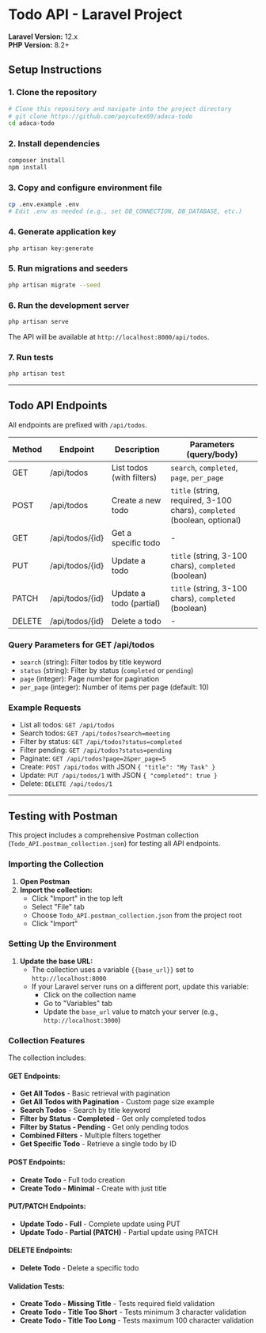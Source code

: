# Todo API - Laravel Project

**Laravel Version:** 12.x  
**PHP Version:** 8.2+

## Setup Instructions

### 1. Clone the repository
```bash
# Clone this repository and navigate into the project directory
# git clone https://github.com/poycutex69/adaca-todo
cd adaca-todo
```

### 2. Install dependencies
```bash
composer install
npm install
```

### 3. Copy and configure environment file
```bash
cp .env.example .env
# Edit .env as needed (e.g., set DB_CONNECTION, DB_DATABASE, etc.)
```

### 4. Generate application key
```bash
php artisan key:generate
```

### 5. Run migrations and seeders
```bash
php artisan migrate --seed
```

### 6. Run the development server
```bash
php artisan serve
```

The API will be available at `http://localhost:8000/api/todos`.

### 7. Run tests
```bash
php artisan test
```

---

## Todo API Endpoints

All endpoints are prefixed with `/api/todos`.

| Method | Endpoint                | Description                        | Parameters (query/body)         |
|--------|-------------------------|------------------------------------|---------------------------------|
| GET    | /api/todos              | List todos (with filters)          | `search`, `completed`, `page`, `per_page` |
| POST   | /api/todos              | Create a new todo                  | `title` (string, required, 3-100 chars), `completed` (boolean, optional) |
| GET    | /api/todos/{id}         | Get a specific todo                | -                               |
| PUT    | /api/todos/{id}         | Update a todo                      | `title` (string, 3-100 chars), `completed` (boolean)   |
| PATCH  | /api/todos/{id}         | Update a todo (partial)            | `title` (string, 3-100 chars), `completed` (boolean)   |
| DELETE | /api/todos/{id}         | Delete a todo                      | -                               |

### Query Parameters for GET /api/todos
- `search` (string): Filter todos by title keyword
- `status` (string): Filter by status (`completed` or `pending`)
- `page` (integer): Page number for pagination
- `per_page` (integer): Number of items per page (default: 10)

### Example Requests
- List all todos: `GET /api/todos`
- Search todos: `GET /api/todos?search=meeting`
- Filter by status: `GET /api/todos?status=completed`
- Filter pending: `GET /api/todos?status=pending`
- Paginate: `GET /api/todos?page=2&per_page=5`
- Create: `POST /api/todos` with JSON `{ "title": "My Task" }`
- Update: `PUT /api/todos/1` with JSON `{ "completed": true }`
- Delete: `DELETE /api/todos/1`

---

## Testing with Postman

This project includes a comprehensive Postman collection (`Todo_API.postman_collection.json`) for testing all API endpoints.

### Importing the Collection

1. **Open Postman**
2. **Import the collection:**
   - Click "Import" in the top left
   - Select "File" tab
   - Choose `Todo_API.postman_collection.json` from the project root
   - Click "Import"

### Setting Up the Environment

1. **Update the base URL:**
   - The collection uses a variable `{{base_url}}` set to `http://localhost:8000`
   - If your Laravel server runs on a different port, update this variable:
     - Click on the collection name
     - Go to "Variables" tab
     - Update the `base_url` value to match your server (e.g., `http://localhost:3000`)

### Collection Features

The collection includes:

#### **GET Endpoints:**
- **Get All Todos** - Basic retrieval with pagination
- **Get All Todos with Pagination** - Custom page size example
- **Search Todos** - Search by title keyword
- **Filter by Status - Completed** - Get only completed todos
- **Filter by Status - Pending** - Get only pending todos
- **Combined Filters** - Multiple filters together
- **Get Specific Todo** - Retrieve a single todo by ID

#### **POST Endpoints:**
- **Create Todo** - Full todo creation
- **Create Todo - Minimal** - Create with just title

#### **PUT/PATCH Endpoints:**
- **Update Todo - Full** - Complete update using PUT
- **Update Todo - Partial (PATCH)** - Partial update using PATCH

#### **DELETE Endpoints:**
- **Delete Todo** - Delete a specific todo

#### **Validation Tests:**
- **Create Todo - Missing Title** - Tests required field validation
- **Create Todo - Title Too Short** - Tests minimum 3 character validation
- **Create Todo - Title Too Long** - Tests maximum 100 character validation

